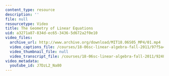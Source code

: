 ```yaml
---
content_type: resource
description: ''
file: null
resourcetype: Video
title: The Geometry of Linear Equations
uid: a3271a87-834d-ec65-3436-5d672a2f0e10
video_files:
  archive_url: http://www.archive.org/download/MIT18.06S05_MP4/01.mp4
  video_captions_file: /courses/18-06sc-linear-algebra-fall-2011/97f5a4d9abaf503493b295487f5d1e99_J7DzL2_Na80.vtt
  video_thumbnail_file: null
  video_transcript_file: /courses/18-06sc-linear-algebra-fall-2011/924857f47516849941e6217c76d3b357_J7DzL2_Na80.pdf
video_metadata:
  youtube_id: J7DzL2_Na80
---
```

